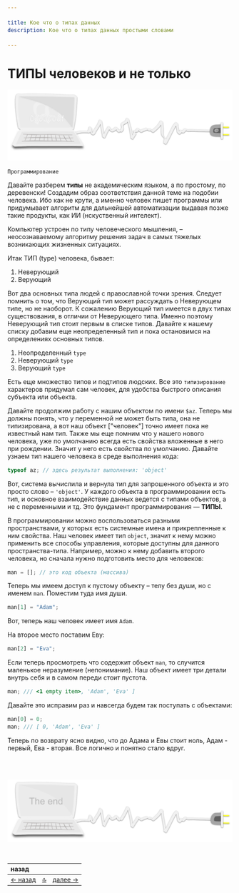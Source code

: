 ```yaml
---

title: Кое что о типах данных
description: Кое что о типах данных простыми словами

---
```


<div class="navi"><nav id="navi"><!-- js --></nav></div>

# ТИПЫ человеков и не только

<span id="page-name-img" class="img" onclick="imgResize()">![img](assets/svg/comp-start.svg)</span>

	Программирование


Давайте разберем **типы** не академическим языком, а по простому, по деревенски! Создадим образ соответствия данной теме на подобии человека. Ибо как не крути, а именно человек пишет программы или придумывает алгоритм для дальнейшей автоматизации выдавая позже такие продукты, как ИИ (нскуственный интелект).

Компьютер устроен по типу человеческого мышления, – неосознаваемому алгоритму решения задач в самых тяжелых возникающих жизненных ситуациях.

Итак ТИП (type) человека, бывает:

1. Неверующий
2. Верующий

Вот два основных типа людей с православной точки зрения. Следует помнить о том, что Верующий тип может рассуждать о Неверующем типе, но не наоборот. К сожалению Верующий тип имеется в двух типах существования, в отличии от Неверующего типа. Именно поэтому Неверующий тип стоит первым в списке типов. Давайте к нашему списку добавим еще неопределенный тип и пока остановимся на определениях основных типов.

1. Неопределенный `type`
1. Неверующий `type`
1. Верующий `type`

Есть еще множество типов и подтипов людских. Все это `типизирование` характеров придумал сам человек, для удобства быстрого описания субъекта или объекта.

Давайте продолжим работу с нашим объектом по имени `$az`. Теперь мы должны понять, что у переменной не может быть типа, она не типизирована, а вот наш объект ["человек"] точно имеет пока не известный нам тип. Также мы еще помним что у нашего нового человека, уже по умолчанию всегда есть свойства вложенные в него при рождении. Значит у него есть свойства по умолчанию. Давайте узнаем тип нашего человека в среде выполнения кода:

```js
typeof az; // здесь результат выполнения: 'object'
```

Вот, система вычислила и вернула тип для запрошенного объекта и это просто слово – `'object'`. У каждого объекта в программировании есть тип, и основное взаимодействие данных ведется с типами объектов, а не с переменными и тд. Это фундамент программирования — **ТИПЫ**.

В программировании можно воспользоваться разными пространствами, у которых есть системные имена и прикрепленные к ним свойства. Наш человек имеет тип `object`, значит к нему можно применить все способы управления, которые доступны для данного пространства-типа. Например, можно к нему добавить второго человека, но сначала нужно подготовить место для человеков:

```js
man = []; // это код объекта (массива)
```

Теперь мы имеем доступ к пустому объекту – телу без души, но с именем `man`. Поместим туда имя души.

```js
man[1] = "Adam";
```

Вот, теперь наш человек имеет имя `Adam`.

На второе место поставим Еву:

```js
man[2] = "Eva";
```

Если теперь просмотреть что содержит объект `man`, то случится маленькое неразумение (непонимание). Наш объект имеет три детали внутрь себя и в самом переди стоит пустота.

```js
man; /// <1 empty item>, 'Adam', 'Eva' ]
```

Давайте это исправим раз и навсегда будем так поступать с объектами:

```js
man[0] = 0;
man; /// [ 0, 'Adam', 'Eva' ]
```

Теперь по возврату ясно видно, что до Адама и Евы стоит ноль, Адам - первый, Ева - вторая. Все логично и понятно стало вдруг.

<br>
<br>

<span id="comp-end-img" class="img" onclick="imgResize()">![img](assets/svg/comp-end.svg)</span>

<script src="assets/js/navi.js"></script>
<!--ystm_start-->
<br>

 |назад||| 
 |:---|:---:|---:| 
 [← назад](slovo-shell.md)|[ 🔝 ](#)|[далее →](twerdo-test-fontics.md) 

 <br>
<!--ystm_end-->
